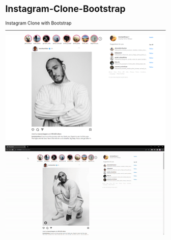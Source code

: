 # Instagram-Clone-Bootstrap
Instagram Clone with Bootstrap

***

![](https://github.com/zeynepakkaya-1/Instagram-Clone-Bootstrap/blob/main/1.png)

![](https://github.com/zeynepakkaya-1/Instagram-Clone-Bootstrap/blob/main/gif.gif)
